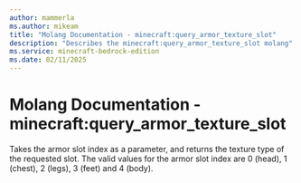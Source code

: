 ```yaml
---
author: mammerla
ms.author: mikeam
title: "Molang Documentation - minecraft:query_armor_texture_slot"
description: "Describes the minecraft:query_armor_texture_slot molang"
ms.service: minecraft-bedrock-edition
ms.date: 02/11/2025 
---
```


# Molang Documentation - minecraft:query_armor_texture_slot

Takes the armor slot index as a parameter, and returns the texture type of the requested slot. The valid values for the armor slot index are 0 (head), 1 (chest), 2 (legs), 3 (feet) and 4 (body).
